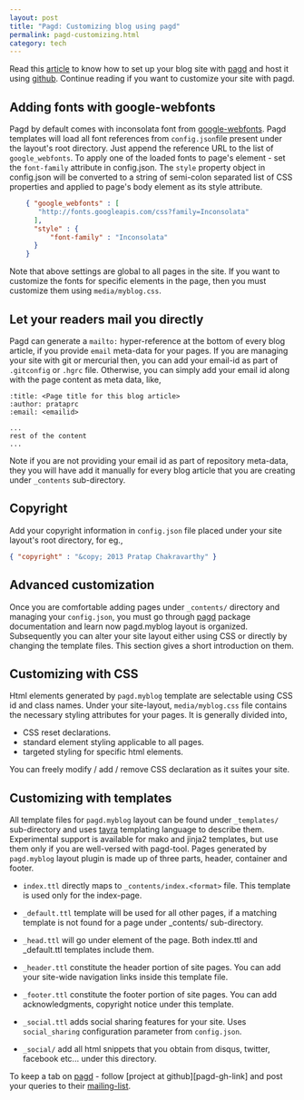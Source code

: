 ```yaml
---
layout: post
title: "Pagd: Customizing blog using pagd"
permalink: pagd-customizing.html
category: tech
---
```


Read this [article](./blog-with-pagd.html) to know how to set up your blog
site with [pagd][pagd-link] and host it using [github][github-link].
Continue reading if you want to customize your site with pagd.

Adding fonts with google-webfonts
---------------------------------

Pagd by default comes with inconsolata font from
[google-webfonts][google-webfonts-link]. Pagd templates will load all
font references from `config.json`file present under the layout's root
directory. Just append the reference URL to the list of `google_webfonts`.
To apply one of the loaded fonts to page's <body> element - set the
`font-family` attribute in config.json.  The `style` property object in
config.json will be converted to a string of semi-colon separated list of
CSS properties and applied to page's body element as its style attribute.

```json
    { "google_webfonts" : [
       "http://fonts.googleapis.com/css?family=Inconsolata"
      ],
      "style" : {
          "font-family" : "Inconsolata"
      }
    }
```

Note that above settings are global to all pages in the site. If you want to
customize the fonts for specific elements in the page, then you must customize
them using `media/myblog.css`.

Let your readers mail you directly
----------------------------------

Pagd can generate a `mailto:` hyper-reference at the bottom of every blog
article, if you provide `email` meta-data for your pages. If you are
managing your site with git or mercurial then, you can add your email-id as
part of `.gitconfig` or `.hgrc` file. Otherwise, you can simply add your
email id along with the page content as meta data, like,

```text
:title: <Page title for this blog article>
:author: prataprc
:email: <emailid>

...
rest of the content
...
```

Note if you are not providing your email id as part of repository meta-data,
they you will have add it manually for every blog article that you are
creating under `_contents` sub-directory.

Copyright
---------

Add your copyright information in `config.json` file placed under your site
layout's root directory, for eg.,

```json
{ "copyright" : "&copy; 2013 Pratap Chakravarthy" }
```


Advanced customization
----------------------

Once you are comfortable adding pages under `_contents/` directory and
managing your `config.json`, you must go through [pagd][pagd-link] package
documentation and learn now pagd.myblog layout is organized. Subsequently
you can alter your site layout either using CSS or directly by changing the
template files. This section gives a short introduction on them.

Customizing with CSS
--------------------

Html elements generated by `pagd.myblog` template are selectable using CSS id
and class names. Under your site-layout, `media/myblog.css` file contains
the necessary styling attributes for your pages. It is generally divided into,

- CSS reset declarations.
- standard element styling applicable to all pages.
- targeted styling for specific html elements.

You can freely modify / add / remove CSS declaration as it suites your site.

Customizing with templates
--------------------------

All template files for `pagd.myblog` layout can be found under
`_templates/` sub-directory and uses [tayra][tayra-link] templating language
to describe them. Experimental support is available for mako and jinja2
templates, but use them only if you are well-versed with pagd-tool. Pages
generated by `pagd.myblog` layout plugin is made up of three parts, header,
container and footer.

- `index.ttl` directly maps to `_contents/index.<format>` file. This
  template is used only for the index-page.

- `_default.ttl` template will be used for all other pages, if a matching
  template is not found for a page under _contents/ sub-directory.

- `_head.ttl` will go under <head> element of the page. Both index.ttl and
  _default.ttl templates include them.

- `_header.ttl` constitute the header portion of site pages. You can add your
  site-wide navigation links inside this template file.

- `_footer.ttl` constitute the footer portion of site pages. You can add
  acknowledgments, copyright notice under this template.

- `_social.ttl` adds social sharing features for your site. Uses
  `social_sharing` configuration parameter from `config.json`.

- `_social/` add all html snippets that you obtain from disqus, twitter,
  facebook etc...  under this directory.

To keep a tab on [pagd][pagd-link] - follow [project at github][pagd-gh-link]
and post your queries to their [mailing-list][mailing-link].


[pagd-link]: http://pythonhosted.org/pagd
[github-link]: http://github.com
[mailing-link]: http://groups.google.com/group/pluggdapps
[tayra-link]: http://pythonhosted.org/tayra
[google-webfonts-link]: http://google.com/webfonts
